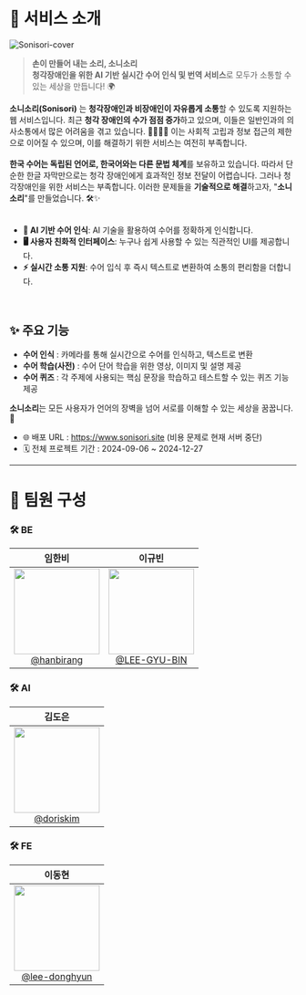 # 📔 서비스 소개

![Sonisori-cover](https://github.com/user-attachments/assets/1cebeb4a-1d24-4bd7-a050-5ca57a2d1a5f)

> **손이 만들어 내는 소리, 소니소리** <br>
**청각장애인을 위한 AI 기반 실시간 수어 인식 및 번역 서비스**로 모두가 소통할 수 있는 세상을 만듭니다! 🌍

**소니소리(Sonisori)** 는 **청각장애인과 비장애인이 자유롭게 소통**할 수 있도록 지원하는 웹 서비스입니다.
최근 **청각 장애인의 수가 점점 증가**하고 있으며, 이들은 일반인과의 의사소통에서 많은 어려움을 겪고 있습니다. 🧏‍♀️🧏‍♂️
이는 사회적 고립과 정보 접근의 제한으로 이어질 수 있으며, 이를 해결하기 위한 서비스는 여전히 부족합니다. <br> <br>
**한국 수어는 독립된 언어로, 한국어와는 다른 문법 체계**를 보유하고 있습니다.
따라서 단순한 한글 자막만으로는 청각 장애인에게 효과적인 정보 전달이 어렵습니다. 그러나 청각장애인을 위한 서비스는 부족합니다.
이러한 문제들을 **기술적으로 해결**하고자, "**소니소리**"를 만들었습니다. 🛠️✨ <br> <br>

- **👐 AI 기반 수어 인식**: AI 기술을 활용하여 수어를 정확하게 인식합니다.
- **🖥️ 사용자 친화적 인터페이스**: 누구나 쉽게 사용할 수 있는 직관적인 UI를 제공합니다.
- **⚡ 실시간 소통 지원**: 수어 입식 후 즉시 텍스트로 변환하여 소통의 편리함을 더합니다.

<br>

## ✨ 주요 기능 
- **수어 인식** : 카메라를 통해 실시간으로 수어를 인식하고, 텍스트로 변환
- **수어 학습(사전)** : 수어 단어 학습을 위한 영상, 이미지 및 설명 제공
- **수어 퀴즈** : 각 주제에 사용되는 핵심 문장을 학습하고 테스트할 수 있는 퀴즈 기능 제공

**소니소리**는 모든 사용자가 언어의 장벽을 넘어 서로를 이해할 수 있는 세상을 꿈꿉니다. 🤝

- 🌐 배포 URL : https://www.sonisori.site (비용 문제로 현재 서버 중단)
- 🗓️ 전체 프로젝트 기간 : 2024-09-06 ~ 2024-12-27

---
# 👥 팀원 구성
### 🛠️ BE
| 임한비 | 이규빈 |
|:---:|:---:|
| [<img src="https://avatars.githubusercontent.com/u/80617446?v=4" height=150 width=150> <br/> @hanbirang](https://github.com/hanbirang) | [<img src="https://avatars.githubusercontent.com/u/132750560?v=4" height=150 width=150> <br/> @LEE-GYU-BIN](https://github.com/LEE-GYU-BIN) |

### 🛠️ AI 
| 김도은 |
|:---:|
| [<img src="https://avatars.githubusercontent.com/u/62372394?v=4" height=150 width=150> <br/> @doriskim](https://github.com/doriskim) |

### 🛠️ FE
| 이동현 |
|:---:|
|[<img src="https://avatars.githubusercontent.com/u/62923776?v=4" height=150 width=150> <br/> @lee-donghyun](https://github.com/lee-donghyun)|
